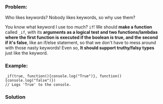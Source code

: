 ### Problem:
<p>Who likes keywords? Nobody likes keywords, so why use them?</p>
<p>You know what keyword I use too much? <code>if</code>! We should <strong>make a function</strong> called <code>_if</code>, with its <strong>arguments as a logical test and two functions/lambdas where the first function is executed if the boolean is true, and the second if it&apos;s false</strong>, like an if/else statement, so that we don&apos;t have to mess around with those nasty keywords! Even so, <strong>It should support truthy/falsy types</strong> just like the keyword.</p>
<h3 id="example">Example:</h3>
<pre style="display: none;"><code class="language-coffeescript">_if(<span class="hljs-literal">true</span>, <span class="hljs-function">(<span class="hljs-params">()</span> -&gt;</span> <span class="hljs-built_in">console</span>.log <span class="hljs-string">&apos;true&apos;</span>), <span class="hljs-function">(<span class="hljs-params">()</span> -&gt;</span> <span class="hljs-built_in">console</span>.log <span class="hljs-string">&apos;false&apos;</span>))
<span class="hljs-regexp">//</span> Logs <span class="hljs-string">&apos;true&apos;</span> to the <span class="hljs-built_in">console</span>.</code></pre>
<pre style="display: none;"><code class="language-c"><span class="hljs-function"><span class="hljs-keyword">void</span> <span class="hljs-title">the_true</span><span class="hljs-params">()</span> </span>{ <span class="hljs-built_in">printf</span>(<span class="hljs-string">&quot;true&quot;</span>); }
<span class="hljs-function"><span class="hljs-keyword">void</span> <span class="hljs-title">the_false</span><span class="hljs-params">()</span> </span>{ <span class="hljs-built_in">printf</span>(<span class="hljs-string">&quot;false&quot;</span>); }
_if(<span class="hljs-literal">true</span>, the_true, the_false);
<span class="hljs-comment">/* Logs &quot;true&quot; to the console */</span></code></pre>
<pre style="display: none;"><code class="language-nasm"><span class="hljs-symbol">the_true:</span>
    <span class="hljs-keyword">mov</span> <span class="hljs-built_in">rdi</span> .true
    <span class="hljs-keyword">jmp</span> printf
<span class="hljs-symbol">.true:</span>   <span class="hljs-built_in">db</span>  <span class="hljs-string">`true\0`</span>
<span class="hljs-symbol">
the_false:</span>
    <span class="hljs-keyword">mov</span> <span class="hljs-built_in">rdi</span>, .false
    <span class="hljs-keyword">jmp</span> printf
<span class="hljs-symbol">.false:</span>  <span class="hljs-built_in">db</span>  <span class="hljs-string">`false\0`</span>

<span class="hljs-keyword">mov</span> <span class="hljs-built_in">dil</span>, <span class="hljs-number">1</span>
<span class="hljs-keyword">mov</span> <span class="hljs-built_in">rsi</span>, the_true
<span class="hljs-keyword">mov</span> <span class="hljs-built_in">rdx</span>, the_false
<span class="hljs-keyword">call</span> _if            <span class="hljs-comment">; Logs &quot;true&quot; to the console</span></code></pre>
<pre style="display: none;"><code class="language-cpp"><span class="hljs-function"><span class="hljs-keyword">void</span> <span class="hljs-title">TheTrue</span><span class="hljs-params">()</span> </span>{ <span class="hljs-built_in">std</span>::<span class="hljs-built_in">cout</span> &lt;&lt; <span class="hljs-string">&quot;true&quot;</span> }
<span class="hljs-function"><span class="hljs-keyword">void</span> <span class="hljs-title">TheFalse</span><span class="hljs-params">()</span> </span>{ <span class="hljs-built_in">std</span>::<span class="hljs-built_in">cout</span> &lt;&lt; <span class="hljs-string">&quot;false&quot;</span> }
_if(<span class="hljs-literal">true</span>, TheTrue, TheFalse);
<span class="hljs-comment">// Logs &apos;true&apos; to the console.</span></code></pre>
<pre style="display: none;"><code class="language-csharp">Kata.If(<span class="hljs-literal">true</span>, () =&gt; Console.WriteLine(<span class="hljs-string">&quot;True&quot;</span>), () =&gt; Console.WriteLine(<span class="hljs-string">&quot;False&quot;</span>));
<span class="hljs-comment">// write &quot;True&quot; to console</span></code></pre>
<pre style="display: none;"><code class="language-elixir">_if(<span class="hljs-keyword">true</span>, <span class="hljs-keyword">fn</span> -&gt; IO.puts <span class="hljs-string">&quot;true&quot;</span> <span class="hljs-keyword">end</span>, <span class="hljs-keyword">fn</span> -&gt; IO.puts <span class="hljs-string">&quot;false&quot;</span> <span class="hljs-keyword">end</span>)
<span class="hljs-comment"># prints &quot;true&quot; to the console</span></code></pre>
<pre style="display: none;"><code class="language-haskell"><span class="hljs-title">main</span> = _if <span class="hljs-type">True</span> (putStrLn <span class="hljs-string">&quot;You spoke the truth&quot;</span>) (putStrLn <span class="hljs-string">&quot;liar&quot;</span>)
<span class="hljs-comment">-- puts &quot;You spoke the truth&quot; to the console.</span>

<span class="hljs-title">_if</span> <span class="hljs-type">False</span> <span class="hljs-string">&quot;Hello&quot;</span> <span class="hljs-string">&quot;Goodbye&quot;</span> <span class="hljs-comment">-- &quot;Goodbye&quot;</span></code></pre>
<pre><code class="language-javascript">_if(<span class="hljs-literal">true</span>, <span class="hljs-function"><span class="hljs-keyword">function</span>(<span class="hljs-params"></span>)</span>{<span class="hljs-built_in">console</span>.log(<span class="hljs-string">&quot;True&quot;</span>)}, <span class="hljs-function"><span class="hljs-keyword">function</span>(<span class="hljs-params"></span>)</span>{<span class="hljs-built_in">console</span>.log(<span class="hljs-string">&quot;false&quot;</span>)})
<span class="hljs-comment">// Logs &apos;True&apos; to the console.</span></code></pre>
<pre style="display: none;"><code class="language-ruby">_if(<span class="hljs-literal">true</span>, proc{puts <span class="hljs-string">&quot;True&quot;</span>}, proc{puts <span class="hljs-string">&quot;False&quot;</span>})
<span class="hljs-comment"># Logs &apos;True&apos; to the console.</span></code></pre>
<pre style="display: none;"><code class="language-python"><span class="hljs-function"><span class="hljs-keyword">def</span> <span class="hljs-title">truthy</span><span class="hljs-params">()</span>:</span> print(<span class="hljs-string">&quot;True&quot;</span>)
<span class="hljs-function"><span class="hljs-keyword">def</span> <span class="hljs-title">falsey</span><span class="hljs-params">()</span>:</span> print(<span class="hljs-string">&quot;False&quot;</span>)
_if(<span class="hljs-literal">True</span>, truthy, falsey)
<span class="hljs-comment"># prints &apos;True&apos; to the console</span></code></pre>
<pre style="display: none;"><code class="language-rust">_<span class="hljs-keyword">if</span>(<span class="hljs-literal">true</span>, || <span class="hljs-built_in">println!</span>(<span class="hljs-string">&quot;true&quot;</span>), || <span class="hljs-built_in">println!</span>(<span class="hljs-string">&quot;false&quot;</span>))
# prints <span class="hljs-string">&quot;true&quot;</span> to the console</code></pre>
<pre style="display: none;"><code class="language-lua">kata._if(<span class="hljs-literal">true</span>, <span class="hljs-function"><span class="hljs-keyword">function</span><span class="hljs-params">()</span></span> <span class="hljs-built_in">print</span>(<span class="hljs-string">&quot;true&quot;</span>) <span class="hljs-keyword">end</span>, <span class="hljs-function"><span class="hljs-keyword">function</span><span class="hljs-params">()</span></span> <span class="hljs-built_in">print</span>(<span class="hljs-string">&quot;false&quot;</span>) <span class="hljs-keyword">end</span>)
<span class="hljs-comment">-- prints &quot;true&quot; to the console</span></code></pre>

### Solution
